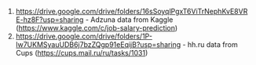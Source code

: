 1. https://drive.google.com/drive/folders/16sSoyqlPgxT6ViTrNephKvE8VRE-hz8F?usp=sharing - Adzuna data from Kaggle (https://www.kaggle.com/c/job-salary-prediction)
2. https://drive.google.com/drive/folders/1P-lw7UKMSyauUDB6j7bzZQgp91eEqijB?usp=sharing - hh.ru data from Cups (https://cups.mail.ru/ru/tasks/1031)